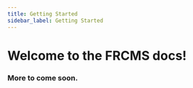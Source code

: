 ```yaml
---
title: Getting Started
sidebar_label: Getting Started
---
```


# Welcome to the FRCMS docs!
### More to come soon.
